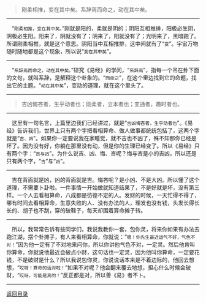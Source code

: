 > 刚柔相推，变在其中矣。系辞焉而命之，动在其中矣。
___
&emsp;“``刚柔相推，变在其中矣。``”刚就是阳的，柔就是阴的；阴阳互相推排，阳极必生阴，阴极必生阳。阳来了，阴就没有了；阴来了，阳就没有了；光明来了，黑暗跑了。所谓刚柔相推，就是这个意思。阴阳当中互相推排，这中间就有了“``变``”。宇宙万物随时随地都是这个现象，所以说“``变在其中矣``”。
___
&emsp;“``系辞焉而命之，动在其中矣。``”研究《易经》的学问，“``系辞焉``”，指每一个吊在卦下面的文句，就叫系辞，是解释这个卦象的。“``而命之``”，在这个里边找到它的命题，找出它的主题。“``动在其中矣``”，变动的道理，就在这个里头了。
___
> 吉凶悔吝者，生乎动者也；刚柔者，立本者也；变通者，趣时者也。
___
&emsp;这里有一句名言，上篇里边我们已经讲过，就是“``吉凶悔吝者，生乎动者也``”。《易经》告诉我们，世界上只有两个字把看相算命、做人做事都统统包括了，这两个字就是“``吉、凶``”。如果你一定要说我在家睡觉，就不吉也不凶了，殊不知那你已经是坏了。因为没有好，你躺在那里没有动，但是你的生理已经变了。所以《易经》只有两个字：“``吉与凶``”。为什么说吉、凶、悔、吝呢？悔与吝是小的吉凶，所以还是只有两个字，“``吉``”与“``凶``”。
___
&emsp;吉在背面就是凶，凶的背面就是吉。悔吝呢？是小凶、不是大凶。所以懂了这个道理，不需要卜卦啦。一件事情一开始做就知道结果了，不是好就是坏，没有第三样。一个人去看相算命，八成都是彷徨不定的人。发财的时候，一天忙得不得了，哪有时间去看相算命，生意失败的人、没有办法的人，理发也没有钱，头发长得长长的、胡子也不刮，穿的破鞋子，每天却围着算命摊子转。
___
&emsp;所以，我常常告诉有些同学们，我说我教你一套，包你灵，将来你如果有办法去跑江湖，摆个卦摊子，有人来看相算命，你就说：“``嗯！你先生最近运气不好，气色不对！``”因为他一定有了不对地来问你，所以你讲他气色不对，一定灵。然后他肯叫你算命，你就说他最近会破点小财，这句话也一定灵，因为他叫你算命，一定要花钱，不是破财是什么？所以我说包你灵，你说说话本来是不着边际的，他回去想想，“``哎呀！算命的话对啦！``”如果不对呢？他会翻来覆去地想，担心什么时候会破财，“``哎呀，可能是真的！``”反正都是对，所以善《易》者不卜。
___
[返回目录](../../../master/README.md#目录)